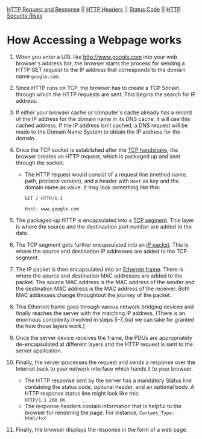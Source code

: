 [HTTP Request and Response](http_request_n_response.md) || [HTTP Headers](http_headers.md) || [Status Code](status_code.md) || [HTTP Security Risks](http_security_risks.md)

# How Accessing a Webpage works

1. When you enter a URL like http://www.google.com into your web browser's address bar, the browser starts the process for sending a HTTP GET request to the IP address that corresponds to the domain name `google.com`.
2. Since HTTP runs on TCP, the browser has to create a TCP Socket through which the HTTP requests are sent. This begins the search for IP address.
3.  If either your browser cache or computer's cache already has a record of the IP address for the domain name in its DNS cache, it will use this cached address. If the IP address isn't cached, a DNS request will be made to the Domain Name System to obtain the IP address for the domain.
4. Once the TCP socket is established after the [TCP handshake](tcp_handshake.md), the browser creates an HTTP request, which is packaged up and sent through the socket.
   * The HTTP request would consist of a request line (method name, path, protocol version), and a header with `Host` as key and the domain name as value. It may look something like this:

      `GET / HTTP/1.1` 

      `Host: www.google.com`

5. The packaged-up HTTP is encapsulated into a [TCP segment](transport_layer.md). This layer is where the source and the destinaation port number are added to the data.
6. The TCP segment gets further encapsulated into an [IP packet](internet_protocol.md). This is where the source and destination IP addresses are added to the TCP segment.
7. The IP packet is then encapsulated into an [Ethernet frame](ethernet.md). There is where the source and destination MAC addresses are added to the packet. The source MAC address is the MAC address of the sender and the destination MAC address is the MAC address of the receiver. Both MAC addresses change throughtout the journey of the packet.
8. This Ethernet frame goes through varous network bridging devices and finally reaches the server with the matching IP address. 
      (There is an enormous complexity involved in steps 5-7, but we can take for granted the how those layers work.)
9. Once the server device receives the frame, the PDUs are appropriately de-encapsulated at different layers and the HTTP request is sent to the server application.
10. Finally, the server processes the request and sends a response over the Internet back to your network interface which hands it to your browser.
      * The HTTP response sent by the server has a mandatory Status line containing the status code, optional header, and an optional body. A HTTP response status line might look like this:\
            `HTTP/1.1 200 OK`
      * The response headers contain information that is helpful to the browser for rendering the page. For instance, `Content_Type: html/txt`
11. Finally, the browser displays the response in the form of a web page.

